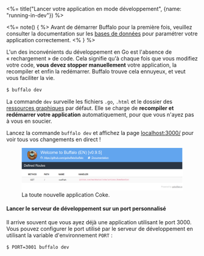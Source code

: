 <%= title("Lancer votre application en mode développement", {name: "running-in-dev"}) %>

<%= note() { %>
Avant de démarrer Buffalo pour la première fois, veuillez consulter la documentation sur les [bases de données](/docs/db) pour paramétrer votre application correctement.
<% } %>

L'un des inconvénients du développement en Go est l'absence de «&nbsp;rechargement&nbsp;» de code. Cela signifie qu'à chaque fois que vous modifiez votre code, **vous devez stopper manuellement** votre application, la recompiler et enfin la redémarrer. Buffalo trouve cela ennuyeux, et veut vous faciliter la vie.

```bash
$ buffalo dev
```

La commande `dev` surveille les fichiers `.go`, `.html` et le dossier des [ressources graphiques](/docs/assets) par défaut. Elle se charge de **recompiler et redémarrer votre application** automatiquement, pour que vous n'ayez pas à vous en soucier.

Lancez la commande `buffalo dev` et affichez la page [localhost:3000/](http://localhost:3000/) pour voir tous vos changements en direct&nbsp;!

<figure>
  <img src="/assets/images/new-coke.png" title="Capture d'écran">
  <figcaption>La toute nouvelle application Coke.</figcaption>
</figure>

#### Lancer le serveur de développement sur un port personnalisé

Il arrive souvent que vous ayez déjà une application utilisant le port 3000. Vous pouvez configurer le port utilisé par le serveur de développement en utilisant la variable d'environnement `PORT`&nbsp;:

```bash
$ PORT=3001 buffalo dev
```